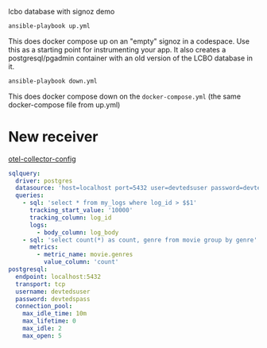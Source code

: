 lcbo database with signoz demo

```bash
ansible-playbook up.yml
```

This does docker compose up on an "empty" signoz in a codespace. Use this as a starting point for instrumenting your app. It also creates a postgresql/pgadmin container with an old version of the LCBO database in it.

```bash
ansible-playbook down.yml
```

This does docker compose down on the `docker-compose.yml` (the same docker-compose file from up.yml)

# New receiver

[otel-collector-config](./signoz/otel-collector-config.yaml)

```yaml
sqlquery:
  driver: postgres
  datasource: 'host=localhost port=5432 user=devtedsuser password=devtedspass sslmode=disable'
  queries:
    - sql: 'select * from my_logs where log_id > $$1'
      tracking_start_value: '10000'
      tracking_column: log_id
      logs:
        - body_column: log_body
    - sql: 'select count(*) as count, genre from movie group by genre'
      metrics:
        - metric_name: movie.genres
          value_column: 'count'
postgresql:
  endpoint: localhost:5432
  transport: tcp
  username: devtedsuser
  password: devtedspass
  connection_pool:
    max_idle_time: 10m
    max_lifetime: 0
    max_idle: 2
    max_open: 5
```
